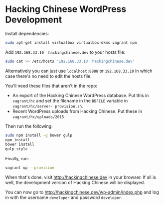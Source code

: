 Hacking Chinese WordPress Development
=====================================

Install dependencies:

```bash
sudo apt-get install virtualbox virtualbox-dkms vagrant npm
```

Add `192.168.33.10  hackingchinese.dev` to your hosts file:

```bash
sudo cat >> /etc/hosts '192.168.33.10  hackingchinese.dev'
```

Alternatively you can just use `localhost:8888` or `192.168.33.10` in which case
there's no need to edit the hosts file.

You'll need these files that aren't in the repo:

 - An export of the Hacking Chinese WordPress database. Put this in `vagrant/hc`
 and set the filename in the `DBFILE` variable in `vagrant/hc/server-
 provision.sh`.
 - Recent WordPress uploads from Hacking Chinese. Put these in
 `vagrant/hc/uploads/2015`

Then run the following:

```bash
sudo npm install -g bower gulp
npm install
bower install
gulp style
```

Finally, run:

```bash
vagrant up --provision
```

When that's done, visit http://hackingchinese.dev in your browser. If all is
well, the development version of Hacking Chinese will be displayed.

You can now go to http://hackingchinese.dev/wp-admin/index.php and log in with
the username `developer` and password `developer`.
